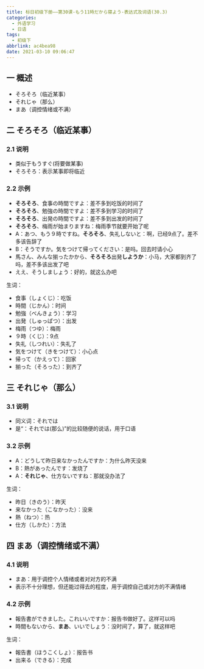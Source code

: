 ```yaml
---
title: 标日初级下册——第30课-もう11時だから寝よう-表达式及词语(30.3)
categories:
  - 外语学习
  - 日语
tags:
  - 初级下
abbrlink: ac4bea98
date: 2021-03-10 09:06:47
---
```

## 一 概述

* そろそろ（临近某事）
* それじゃ（那么）
* まあ（调控情绪或不满）

<!--more-->

## 二 そろそろ（临近某事）

### 2.1 说明

* 类似于もうすぐ(将要做某事)
* そろそろ：表示某事即将临近

### 2.2 示例

* **そろそろ**、食事の時間ですよ：差不多到吃饭的时间了
* **そろそろ**、勉強の時間ですよ：差不多到学习的时间了
* **そろそろ**、出発の時間ですよ：差不多到出发的时间了
* **そろそろ**、梅雨が始まりますね：梅雨季节就要开始了呢
* A：あつ、もう９時ですね。**そろそろ**、失礼しないと：啊，已经9点了。差不多该告辞了
* B：そうですか。気をつけて帰ってください：是吗。回去时请小心
* 馬さん、みんな揃ったかから、**そろそろ**出発**しようか**：小马，大家都到齐了吗，差不多该出发了吧
* ええ、そうしましょう：好的，就这么办吧

生词：

* 食事（しょくじ）：吃饭
* 時間（じかん）：时间
* 勉強（べんきょう）：学习
* 出発（しゅっぱつ）：出发
* 梅雨（つゆ）：梅雨
* ９時（くじ）：9点
* 失礼（しつれい）：失礼了
* 気をつけて（きをつけて）：小心点
* 帰って（かえって）：回家
* 揃った（そろった）：到齐了

## 三 それじゃ（那么）

### 3.1 说明

* 同义词：それでは
* 是“：それでは(那么)”的比较随便的说话，用于口语

### 3.2 示例

* A：どうして昨日来なかったんですか：为什么昨天没来
* B：熱があったんです：发烧了
* A：**それじゃ**、仕方ないですね：那就没办法了

生词：

* 昨日（きのう）：昨天
* 来なかった（こなかった）：没来
* 熱（ねつ）：热
* 仕方（しかた）：方法

## 四 まあ（调控情绪或不满）

### 4.1 说明

* まあ：用于调控个人情绪或者对对方的不满
* 表示不十分理想，但还能过得去的程度，用于调控自己或对方的不满情绪

### 4.2 示例

* 報告書ができました。これいいですか：报告书做好了。这样可以吗
* 時間もないから、**まあ**、いいでしょう：没时间了，算了，就这样吧

生词：

* 報告書（ほうこくしょ）：报告书
* 出来る（できる）：完成

